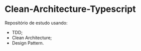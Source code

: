 # Clean-Architecture-Typescript
Repositório de estudo usando:
- TDD;
- Clean Architecture;
- Design Pattern.
